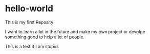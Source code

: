 # hello-world
This is my first Reposity

I want to learn a lot in the future and make my own project or devolpe something good to help a lot of people.


This is a test if I am stupid.

